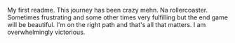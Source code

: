 My first readme.
This journey has been crazy mehn. Na rollercoaster. Sometimes frustrating and some other times very fulfilling but the end game will be beautiful. I'm on the right path and that's all that matters. I am overwhelmingly victorious.
